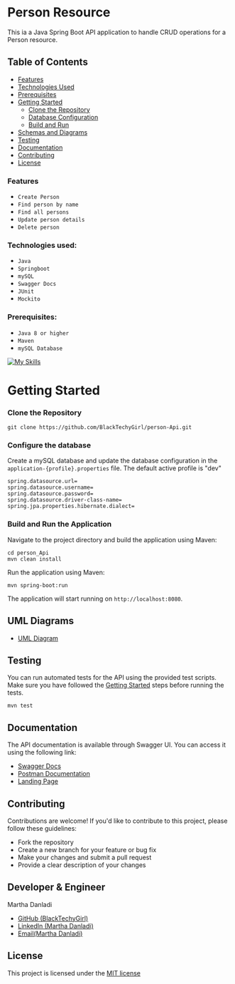 # Person Resource
This ia a Java Spring Boot API application to handle CRUD operations for a Person resource.

## Table of Contents

- [Features](#features)
- [Technologies Used](#technologies-used)
- [Prerequisites](#prerequisites)
- [Getting Started](#getting-started)
    - [Clone the Repository](#clone-the-repository)
    - [Database Configuration](#configure-the-database)
    - [Build and Run](#build-and-run-the-application)
- [Schemas and Diagrams](#uml-diagrams)
- [Testing](#testing)
- [Documentation](#documentation)
- [Contributing](#contributing)
- [License](#license)


### Features
* `Create Person`
* `Find person by name`
* `Find all persons`
* `Update person details`
* `Delete person`

### Technologies used:
* `Java`
* `Springboot`
* `mySQL`
* `Swagger Docs`
* `JUnit`
* `Mockito`

### Prerequisites:
* `Java 8 or higher`
* `Maven`
* `mySQL Database`


[![My Skills](https://skillicons.dev/icons?i=java,spring,mysql,postman)](https://skillicons.dev)

# Getting Started
### Clone the Repository
```
git clone https://github.com/BlackTechyGirl/person-Api.git 
```

### Configure the database
Create a mySQL database and update the database configuration in the `application-{profile}.properties` file. The default active profile is "dev"
```properties
spring.datasource.url=
spring.datasource.username=
spring.datasource.password=
spring.datasource.driver-class-name=
spring.jpa.properties.hibernate.dialect=

```

### Build and Run the Application
Navigate to the project directory and build the application using Maven:
```
cd person_Api
mvn clean install
```
Run the application using Maven:
```
mvn spring-boot:run
```
The application will start running on `http://localhost:8080`.

## UML Diagrams
* [UML Diagram](https://drive.google.com/file/d/1tJ1UUtCb9O2cGmNkxJj8hqnG9mKPjgdi/view?usp=drive_link)

## Testing
You can run automated tests for the API using the provided test scripts. Make sure you have followed the [Getting Started](#getting-started) steps before running the tests.
```
mvn test
```

## Documentation
The API documentation is available through Swagger UI. You can access it using the following link:
* [Swagger Docs](https://zuri-task-production.up.railway.app/swagger-ui.html)
* [Postman Documentation](https://documenter.getpostman.com/view/24879226/2s9YC1XF51)
* [Landing Page](https://zuri-task-production.up.railway.app/api/info)

## Contributing
Contributions are welcome! If you'd like to contribute to this project, please follow these guidelines:

* Fork the repository
* Create a new branch for your feature or bug fix
* Make your changes and submit a pull request
* Provide a clear description of your changes

## Developer & Engineer
Martha Danladi
* [GitHub (BlackTechyGirl)](https://github.com/BlackTechyGirl)
* [LinkedIn (Martha Danladi)](https://www.linkedin.com/in/martha-danladi-018088227/)
* [Email(Martha Danladi)](mailto:marthadanladi653@gmail.com)

## License
This project is licensed under the [MIT license](https://opensource.org/license/mit/)